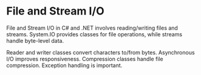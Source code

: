 # File and Stream I/O
 File and Stream I/O in C# and .NET involves reading/writing files and streams. System.IO provides classes for file operations, while streams handle byte-level data. 
 
 Reader and writer classes convert characters to/from bytes. Asynchronous I/O improves responsiveness. Compression classes handle file compression. Exception handling is important.